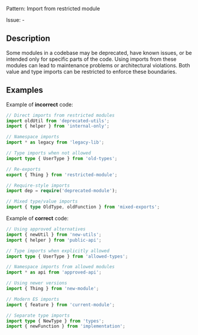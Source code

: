 Pattern: Import from restricted module

Issue: -

## Description

Some modules in a codebase may be deprecated, have known issues, or be intended only for specific parts of the code. Using imports from these modules can lead to maintenance problems or architectural violations. Both value and type imports can be restricted to enforce these boundaries.

## Examples

Example of **incorrect** code:
```ts
// Direct imports from restricted modules
import oldUtil from 'deprecated-utils';
import { helper } from 'internal-only';

// Namespace imports
import * as legacy from 'legacy-lib';

// Type imports when not allowed
import type { UserType } from 'old-types';

// Re-exports
export { Thing } from 'restricted-module';

// Require-style imports
import dep = require('deprecated-module');

// Mixed type/value imports
import { type OldType, oldFunction } from 'mixed-exports';
```

Example of **correct** code:
```ts
// Using approved alternatives
import { newUtil } from 'new-utils';
import { helper } from 'public-api';

// Type imports when explicitly allowed
import type { UserType } from 'allowed-types';

// Namespace imports from allowed modules
import * as api from 'approved-api';

// Using newer versions
import { Thing } from 'new-module';

// Modern ES imports
import { feature } from 'current-module';

// Separate type imports
import type { NewType } from 'types';
import { newFunction } from 'implementation';
```